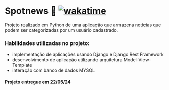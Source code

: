 <!-- Olá, Tryber!
Esse é apenas um arquivo inicial para o README do seu projeto.
É essencial que você preencha esse documento por conta própria, ok?
Não deixe de usar nossas dicas de escrita de README de projetos, e deixe sua criatividade brilhar!
:warning: IMPORTANTE: você precisa deixar nítido:
- quais arquivos/pastas foram desenvolvidos por você; 
- quais arquivos/pastas foram desenvolvidos por outra pessoa estudante;
- quais arquivos/pastas foram desenvolvidos pela Trybe.
-->

# Spotnews 📰 [![wakatime](https://wakatime.com/badge/user/d430e1a8-f726-4da0-96fd-ac14f7a37701/project/43c40b0c-752e-4c1b-b119-3af85c4eccd8.svg)](https://wakatime.com/badge/user/d430e1a8-f726-4da0-96fd-ac14f7a37701/project/43c40b0c-752e-4c1b-b119-3af85c4eccd8)

Projeto realizado em Python de uma aplicação que armazena notícias que podem ser categorizadas por um usuário cadastrado.

### Habilidades utilizadas no projeto:

- implementação de aplicações usando Django e Django Rest Framework
- desenvolvimento de aplicação utilizando arquitetura Model-View-Template
- interação com banco de dados MYSQL

#### Projeto entregue em 22/05/24

